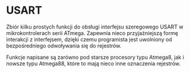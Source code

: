# USART

Zbiór kilku prostych funkcji do obsługi interfejsu szeregowego USART w mikrokontrolerach
serii ATmega. Zapewnia nieco przyjaźniejszą formę interakcji z interfejsem, dzięki czemu
programista jest uwolniony od bezpośredniego odwoływania się do rejestrów. 

Funkcje napisane są zarówno pod starsze procesory typu Atmega8, jak i nowsze typu Atmega88,
które to mają nieco inne oznaczenia rejestrów.
